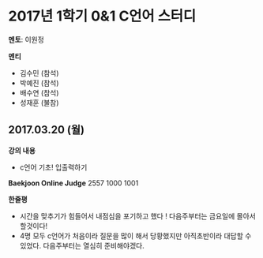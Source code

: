 # 2017년 1학기 0&1 C언어 스터디
**멘토**: 이원정

**멘티**
* 김수민 (참석)
* 박예진 (참석)
* 배수연 (참석)
* 성재훈 (불참)

## 2017.03.20 (월)
**강의 내용**

* c언어 기초! 입출력하기

**Baekjoon Online Judge**
 2557 1000 1001


**한줄평**

* 시간을 맞추기가 힘들어서 내점심을 포기하고 했다 ! 다음주부터는 금요일에 몰아서 할것이다!
* 4명 모두 c언어가 처음이라 질문을 많이 해서 당황했지만 아직초반이라 대답할 수 있었다. 다음주부터는 열심히 준비해야겠다.
